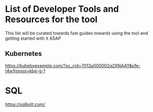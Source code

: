 # List of Developer Tools and Resources for the tool

This list will be curated towards fast guides towards using the tool and getting started with it ASAP


## Kubernetes

https://kubebyexample.com/?sc_cid=7013a000002q2XNAAY&pfe-t4w1rpvpq=kbe-g-1

# SQL 

https://sqlbolt.com/

  
